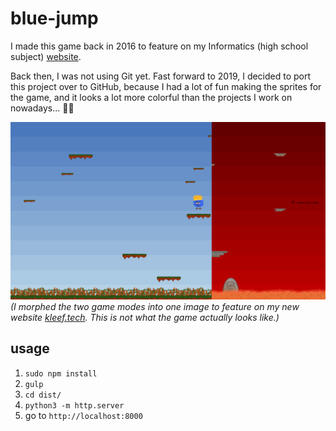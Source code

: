 # blue-jump
I made this game back in 2016 to feature on my Informatics (high school subject) [website](http://nkleef.informatica.bc-enschede.nl).

Back then, I was not using Git yet. Fast forward to 2019, I decided to port this project over to GitHub, because I had a lot of fun making the sprites for the game, and it looks a lot more colorful than the projects I work on nowadays... :man_technologist:

![impression of blue jump game](impression.png)
*(I morphed the two game modes into one image to feature on my new website [kleef.tech](https://kleef.tech). This is not what the game actually looks like.)*

## usage
1) `sudo npm install`
2) `gulp`
3) `cd dist/`
4) `python3 -m http.server`
5) go to `http://localhost:8000`
